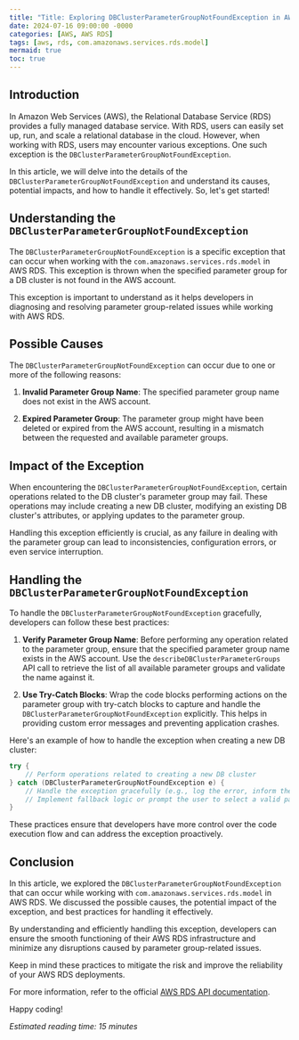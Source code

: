 ```yaml
---
title: "Title: Exploring DBClusterParameterGroupNotFoundException in AWS RDS"
date: 2024-07-16 09:00:00 -0000
categories: [AWS, AWS RDS]
tags: [aws, rds, com.amazonaws.services.rds.model]
mermaid: true
toc: true
---
```



## Introduction

In Amazon Web Services (AWS), the Relational Database Service (RDS) provides a fully managed database service. With RDS, users can easily set up, run, and scale a relational database in the cloud. However, when working with RDS, users may encounter various exceptions. One such exception is the `DBClusterParameterGroupNotFoundException`.

In this article, we will delve into the details of the `DBClusterParameterGroupNotFoundException` and understand its causes, potential impacts, and how to handle it effectively. So, let's get started!

## Understanding the `DBClusterParameterGroupNotFoundException`

The `DBClusterParameterGroupNotFoundException` is a specific exception that can occur when working with the `com.amazonaws.services.rds.model` in AWS RDS. This exception is thrown when the specified parameter group for a DB cluster is not found in the AWS account.

This exception is important to understand as it helps developers in diagnosing and resolving parameter group-related issues while working with AWS RDS.

## Possible Causes

The `DBClusterParameterGroupNotFoundException` can occur due to one or more of the following reasons:

1. **Invalid Parameter Group Name**: The specified parameter group name does not exist in the AWS account.

2. **Expired Parameter Group**: The parameter group might have been deleted or expired from the AWS account, resulting in a mismatch between the requested and available parameter groups.

## Impact of the Exception

When encountering the `DBClusterParameterGroupNotFoundException`, certain operations related to the DB cluster's parameter group may fail. These operations may include creating a new DB cluster, modifying an existing DB cluster's attributes, or applying updates to the parameter group.

Handling this exception efficiently is crucial, as any failure in dealing with the parameter group can lead to inconsistencies, configuration errors, or even service interruption.

## Handling the `DBClusterParameterGroupNotFoundException`

To handle the `DBClusterParameterGroupNotFoundException` gracefully, developers can follow these best practices:

1. **Verify Parameter Group Name**: Before performing any operation related to the parameter group, ensure that the specified parameter group name exists in the AWS account. Use the `describeDBClusterParameterGroups` API call to retrieve the list of all available parameter groups and validate the name against it.

2. **Use Try-Catch Blocks**: Wrap the code blocks performing actions on the parameter group with try-catch blocks to capture and handle the `DBClusterParameterGroupNotFoundException` explicitly. This helps in providing custom error messages and preventing application crashes.

Here's an example of how to handle the exception when creating a new DB cluster:

```java
try {
    // Perform operations related to creating a new DB cluster
} catch (DBClusterParameterGroupNotFoundException e) {
    // Handle the exception gracefully (e.g., log the error, inform the user, etc.)
    // Implement fallback logic or prompt the user to select a valid parameter group
}
```

These practices ensure that developers have more control over the code execution flow and can address the exception proactively.

## Conclusion

In this article, we explored the `DBClusterParameterGroupNotFoundException` that can occur while working with `com.amazonaws.services.rds.model` in AWS RDS. We discussed the possible causes, the potential impact of the exception, and best practices for handling it effectively.

By understanding and efficiently handling this exception, developers can ensure the smooth functioning of their AWS RDS infrastructure and minimize any disruptions caused by parameter group-related issues.

Keep in mind these practices to mitigate the risk and improve the reliability of your AWS RDS deployments.

For more information, refer to the official [AWS RDS API documentation](https://docs.aws.amazon.com/AmazonRDS/latest/APIReference/Welcome.html).

Happy coding!

*Estimated reading time: 15 minutes*